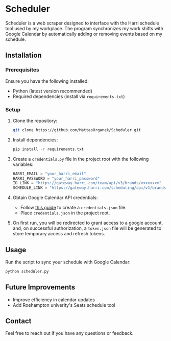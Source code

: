 # Scheduler

Scheduler is a web scraper designed to interface with the Harri schedule tool used by my workplace. The program synchronizes my work shifts with Google Calendar by automatically adding or removing events based on my schedule.


## Installation

### Prerequisites
Ensure you have the following installed:
- Python (latest version recommended)
- Required dependencies (install via `requirements.txt`)

### Setup
1. Clone the repository:
   ```sh
   git clone https://github.com/MatteoOrganek/Scheduler.git
   ```

2. Install dependencies:
   ```sh
   pip install -r requirements.txt
   ```

3. Create a `credentials.py` file in the project root with the following variables:
   ```python
   HARRI_EMAIL = "your_harri_email"
   HARRI_PASSWORD = "your_harri_password"
   ID_LINK = "https://gateway.harri.com/team/api/v3/brands/xxxxxxxx"
   SCHEDULE_LINK = "https://gateway.harri.com/scheduling/api/v1/brands/xxxxxxxx"
   ```

4. Obtain Google Calendar API credentials:
   - Follow [this guide](https://developers.google.com/workspace/guides/create-credentials) to create a `credentials.json` file.
   - Place `credentials.json` in the project root.

5. On first run, you will be redirected to grant access to a google account, and, on successful authorization, a `token.json` file will be generated to store temporary access and refresh tokens.

## Usage
Run the script to sync your schedule with Google Calendar:
```sh
python scheduler.py
```

## Future Improvements
- Improve efficiency in calendar updates
- Add Roehampton univerity's Seats schedule tool

## Contact
Feel free to reach out if you have any questions or feedback.

